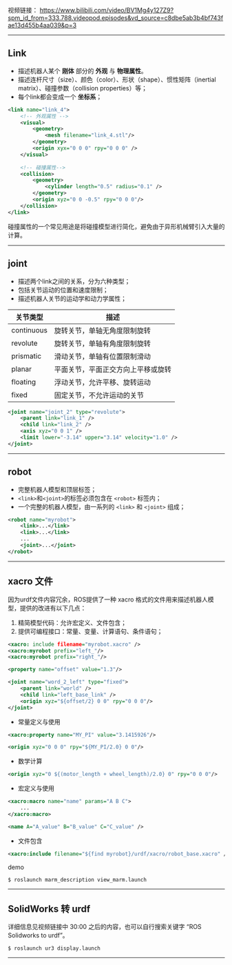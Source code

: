 
视频链接：
https://www.bilibili.com/video/BV1Mg4y127Z9?spm_id_from=333.788.videopod.episodes&vd_source=c8dbe5ab3b4bf743fae13d455b4aa039&p=3

---
## Link

* 描述机器人某个 **刚体** 部分的 **外观** 与 **物理属性**。
* 描述连杆尺寸（size）、颜色（color）、形状（shape）、惯性矩阵（inertial matrix）、碰撞参数（collision properties）等；
* 每个link都会变成一个 **坐标系**；
```xml
<link name="link_4">
	<!-- 外观属性 -->
	<visual>
		<geometry>
			<mesh filename="link_4.stl"/>
		</geometry>
		<origin xyx="0 0 0" rpy="0 0 0" />
	</visual>
	
	<!-- 碰撞属性-->
	<collision>
		<geometry>
			<cylinder length="0.5" radius="0.1" />
		</geometry>
		<origin xyz="0 0 -0.5" rpy="0 0 0"/>
	</collision>
</link>
```

碰撞属性的一个常见用途是将碰撞模型进行简化，避免由于异形机械臂引入大量的计算。

---
## joint

* 描述两个link之间的关系，分为六种类型；
* 包括关节运动的位置和速度限制；
* 描述机器人关节的运动学和动力学属性；

| 关节类型       | 描述                |
| ---------- | ----------------- |
| continuous | 旋转关节，单轴无角度限制旋转    |
| revolute   | 旋转关节，单轴有角度限制旋转    |
| prismatic  | 滑动关节，单轴有位置限制滑动    |
| planar     | 平面关节，平面正交方向上平移或旋转 |
| floating   | 浮动关节，允许平移、旋转运动    |
| fixed      | 固定关节，不允许运动的关节     |

```xml
<joint name="joint_2" type="revolute">
	<parent link="link_1" /> 
	<child link="link_2" />
	<axis xyz="0 0 1" />
	<limit lower="-3.14" upper="3.14" velocity="1.0" />
</joint>
```

---
## robot

 * 完整机器人模型和顶层标签；
 * `<link>`和`<joint>`的标签必须包含在 `<robot>` 标签内；
 * 一个完整的机器人模型，由一系列的 `<link>` 和 `<joint>` 组成；

```xml
<robot name="myrobot">
	<link>...</link>
	<link>...</link>
	...
	<joint>...</joint>
</robot>
```


---
## xacro 文件

因为urdf文件内容冗余，ROS提供了一种 xacro 格式的文件用来描述机器人模型，提供的改进有以下几点：
1. 精简模型代码：允许宏定义、文件包含；
2. 提供可编程接口：常量、变量、计算语句、条件语句；

```xml
<xacro: include filename="myrobot.xacro" />
<xacro:myrobot prefix="left_"/>
<xacro:myrobot prefix="right_"/>

<property name="offset" value="1.3"/>

<joint name="word_2_left" type="fixed">
	<parent link="world" />
	<child link="left_base_link" />
	<origin xyz="${offset/2} 0 0" rpy="0 0 0"/>
</joint>
```


* 常量定义与使用
```xml
<xacro:property name="MY_PI" value="3.1415926"/>

<origin xyz="0 0 0" rpy="${MY_PI/2.0} 0 0"/>
```

* 数学计算
```xml
<origin xyz="0 ${(motor_length + wheel_length)/2.0} 0" rpy="0 0 0"/> 
```

* 宏定义与使用
```xml
<xacro:macro name="name" params="A B C">
	...
</xacro:macro>
```

```xml
<name A="A_value" B="B_value" C="C_value" />
```

* 文件包含
```xml
<xacro:include filename="${find myrobot}/urdf/xacro/robot_base.xacro" />
```

demo
```shell
$ roslaunch marm_description view_marm.launch
```

---
## SolidWorks 转 urdf 

详细信息见视频链接中 30:00 之后的内容，也可以自行搜索关键字 “ROS Solidworks to urdf”。

```shell
$ roslaunch ur3 display.launch
```

---
